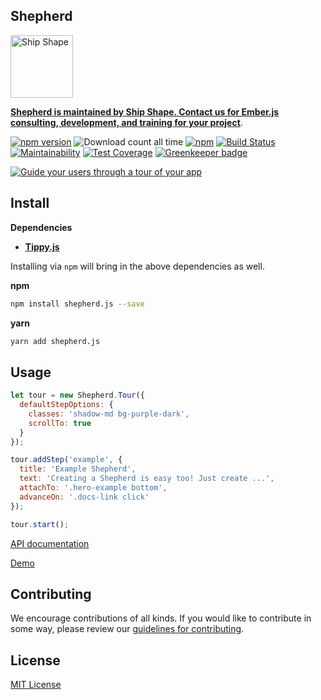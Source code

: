 ## Shepherd

<a href="https://shipshape.io/"><img src="http://i.imgur.com/DWHQjA5.png" alt="Ship Shape" width="100" height="100"/></a>

**[Shepherd is maintained by Ship Shape. Contact us for Ember.js consulting, development, and training for your project](https://shipshape.io/ember-consulting/)**.

[![npm version](https://badge.fury.io/js/shepherd.js.svg)](http://badge.fury.io/js/shepherd.js)
![Download count all time](https://img.shields.io/npm/dt/shepherd.js.svg)
[![npm](https://img.shields.io/npm/dm/shepherd.js.svg)]()
[![Build Status](https://travis-ci.org/shipshapecode/shepherd.svg?branch=master)](https://travis-ci.org/shipshapecode/shepherd)
[![Maintainability](https://api.codeclimate.com/v1/badges/b295b0cc0d828ccc1b76/maintainability)](https://codeclimate.com/github/shipshapecode/shepherd/maintainability)
[![Test Coverage](https://api.codeclimate.com/v1/badges/b295b0cc0d828ccc1b76/test_coverage)](https://codeclimate.com/github/shipshapecode/shepherd/test_coverage)
[![Greenkeeper badge](https://badges.greenkeeper.io/shipshapecode/shepherd.svg)](https://greenkeeper.io/)

[![Guide your users through a tour of your app](/docs/assets/img/intro-step.png)](https://shipshapecode.github.io/shepherd/docs/welcome/)

## Install

__Dependencies__

* __[Tippy.js](https://atomiks.github.io/tippyjs/)__

Installing via `npm` will bring in the above dependencies as well.

__npm__
```bash
npm install shepherd.js --save
```

__yarn__
```bash
yarn add shepherd.js
```

## Usage

```javascript
let tour = new Shepherd.Tour({
  defaultStepOptions: {
    classes: 'shadow-md bg-purple-dark',
    scrollTo: true
  }
});

tour.addStep('example', {
  title: 'Example Shepherd',
  text: 'Creating a Shepherd is easy too! Just create ...',
  attachTo: '.hero-example bottom',
  advanceOn: '.docs-link click'
});

tour.start();
```

[API documentation](https://shipshapecode.github.io/shepherd/)

[Demo](https://shipshapecode.github.io/shepherd/docs/welcome/)

## Contributing

We encourage contributions of all kinds. If you would like to contribute in some way, please review our [guidelines for contributing](CONTRIBUTING.md).


## License
[MIT License](LICENSE)
